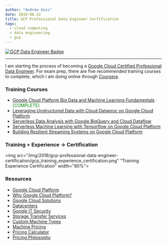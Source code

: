 ```yaml
---
author: "Andrew Goss"
date: 2018-06-22
title: GCP Professional Data Engineer Certification
tags:
  - cloud computing
  - data engineering
  - gcp
---
```

<a href="https://cloud.google.com/certification/data-engineer" target=_><img src="/img/2018/gcp-professional-data-engineer-certification/gcp_data_engineer_badge.png" alt="GCP Data Engineer Badge"></a><br>
<hr>

I am starting the process of becoming a <a href="https://cloud.google.com/certification/data-engineer" target=_>Google Cloud Certified Professional Data Engineer</a>. For exam prep, there are five recommended training courses to complete, which I am doing online through <a href="https://www.coursera.org/specializations/gcp-data-machine-learning" target=_>Coursera</a>.

### Training Courses
* <a href="/2018/gcp-professional-data-engineer-certification/gcp_big_data_ml_fundamentals">Google Cloud Platform Big Data and Machine Learning Fundamentals</a><span class="separator"> &middot; </span><font color="green">[COMPLETE]</font>
* <a href="https://www.coursera.org/learn/leveraging-unstructured-data-dataproc-gcp" target=_>Leveraging Unstructured Data with Cloud Dataproc on Google Cloud Platform</a>
* <a href="https://www.coursera.org/learn/serverless-data-analysis-bigquery-cloud-dataflow-gcp" target=_>Serverless Data Analysis with Google BigQuery and Cloud Dataflow</a>
* <a href="https://www.coursera.org/learn/serverless-machine-learning-gcp" target=_>Serverless Machine Learning with Tensorflow on Google Cloud Platform</a>
* <a href="https://www.coursera.org/learn/building-resilient-streaming-systems-gcp" target=_>Building Resilient Streaming Systems on Google Cloud Platform</a>

### Training + Experience -> Certification
<img src="/img/2018/gcp-professional-data-engineer-certification/gcp_training_experience_certification.png" "Training Experience Certification" width="80%">

### Resources
* <a href="https://cloud.google.com" target=_>Google Cloud Platform</a>
* <a href="https://cloud.google.com/why-google" target=_>Why Google Cloud Platform?</a>
* <a href="https://cloud.google.com/solutions" target=_>Google Cloud Solutions</a>
* <a href="https://www.google.com/about/datacenters" target=_>Datacenters</a>
* <a href="https://cloud.google.com/files/Google-CommonSecurity-WhitePaper-v1.4.pdf" target=_>Google IT Security</a>
* <a href="https://cloud.google.com/storage/transfer" target=_>Storage Transfer Services</a>
* <a href="https://cloud.google.com/custom-machine-types" target=_>Custom Machine Types</a>
* <a href="https://cloud.google.com/compute/pricing" target=_>Machine Pricing</a>
* <a href="https://cloud.google.com/products/calculator" target=_>Pricing Calculator</a>
* <a href="https://cloud.google.com/pricing/philosophy" target=_>Pricing Philosophy</a>
<br class="custom">
